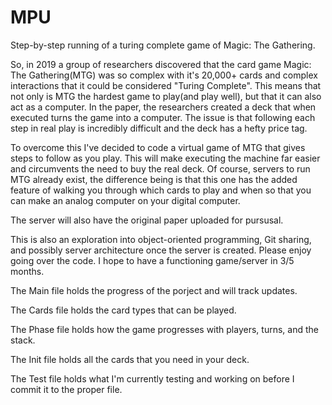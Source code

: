 # MPU
Step-by-step running of a turing complete game of Magic: The Gathering.

So, in 2019 a group of researchers discovered that the card game Magic: The Gathering(MTG) was so complex with it's 20,000+ cards and complex interactions that it could be considered "Turing Complete". This means that not only is MTG the hardest game to play(and play well), but that it can also act as a computer. In the paper, the researchers created a deck that when executed turns the game into a computer. The issue is that following each step in real play is incredibly difficult and the deck has a hefty price tag. 

To overcome this I've decided to code a virtual game of MTG that gives steps to follow as you play. This will make executing the machine far easier and circumvents the need to buy the real deck. Of course, servers to run MTG already exist, the difference being is that this one has the added feature of walking you through which cards to play and when so that you can make an analog computer on your digital computer. 

The server will also have the original paper uploaded for pursusal. 

This is also an exploration into object-oriented programming, Git sharing, and possibly server architecture once the server is created. Please enjoy going over the code. I hope to have a functioning game/server in 3/5 months. 

The Main file holds the progress of the porject and will track updates.

The Cards file holds the card types that can be played.

The Phase file holds how the game progresses with players, turns, and the stack.

The Init file holds all the cards that you need in your deck.

The Test file holds what I'm currently testing and working on before I commit it to the proper file.
